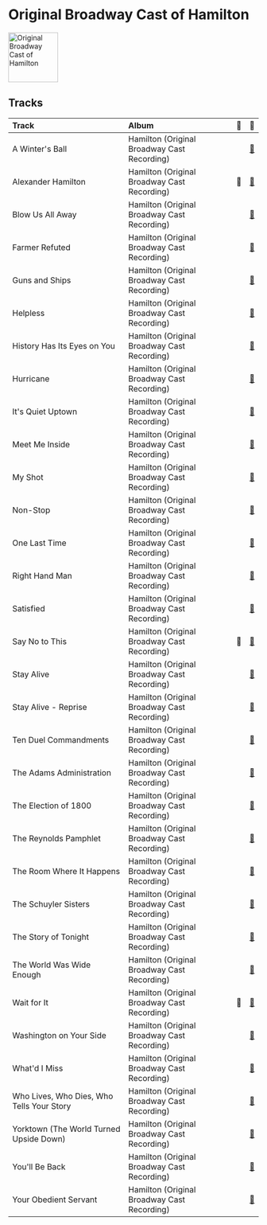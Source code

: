 
# Original Broadway Cast of Hamilton


<img src="https://i.scdn.co/image/ab67616d0000b2733743f2dba9dde74bf4338540" alt="Original Broadway Cast of Hamilton" width="100" />

## Tracks

| Track                                     | Album                                       | 💚   | 🔗                                                          |
|:------------------------------------------|:--------------------------------------------|:----|:-----------------------------------------------------------|
| A Winter's Ball                           | Hamilton (Original Broadway Cast Recording) |     | [🔗](https://open.spotify.com/track/2yBMVrq96wb9OHbMdBs0lF) |
| Alexander Hamilton                        | Hamilton (Original Broadway Cast Recording) | 💚   | [🔗](https://open.spotify.com/track/4TTV7EcfroSLWzXRY6gLv6) |
| Blow Us All Away                          | Hamilton (Original Broadway Cast Recording) |     | [🔗](https://open.spotify.com/track/6lsFGDo1IEEPFKh94c9kFe) |
| Farmer Refuted                            | Hamilton (Original Broadway Cast Recording) |     | [🔗](https://open.spotify.com/track/2G9lekfCh83S0lt2yfffBz) |
| Guns and Ships                            | Hamilton (Original Broadway Cast Recording) |     | [🔗](https://open.spotify.com/track/7m9XR7FquXLP1FewdAcNS9) |
| Helpless                                  | Hamilton (Original Broadway Cast Recording) |     | [🔗](https://open.spotify.com/track/54Sc7mZQ1RM03STpk4SfaA) |
| History Has Its Eyes on You               | Hamilton (Original Broadway Cast Recording) |     | [🔗](https://open.spotify.com/track/1mGO8rwCE9zk7H06OxcU5m) |
| Hurricane                                 | Hamilton (Original Broadway Cast Recording) |     | [🔗](https://open.spotify.com/track/16sNPUamj4vnA7uQLozRpU) |
| It's Quiet Uptown                         | Hamilton (Original Broadway Cast Recording) |     | [🔗](https://open.spotify.com/track/40LYL1Z6xgCn5cBybo5K0D) |
| Meet Me Inside                            | Hamilton (Original Broadway Cast Recording) |     | [🔗](https://open.spotify.com/track/6p7jXaTJdpzGWnOJoK2jYr) |
| My Shot                                   | Hamilton (Original Broadway Cast Recording) |     | [🔗](https://open.spotify.com/track/4cxvludVmQxryrnx1m9FqL) |
| Non-Stop                                  | Hamilton (Original Broadway Cast Recording) |     | [🔗](https://open.spotify.com/track/7qfoq1JFKBUEIvhqOHzuqX) |
| One Last Time                             | Hamilton (Original Broadway Cast Recording) |     | [🔗](https://open.spotify.com/track/0Iys022UwQ8xBfxE1g4nWZ) |
| Right Hand Man                            | Hamilton (Original Broadway Cast Recording) |     | [🔗](https://open.spotify.com/track/3nJYcY9yvKP8Oi2Ml8brXt) |
| Satisfied                                 | Hamilton (Original Broadway Cast Recording) |     | [🔗](https://open.spotify.com/track/3dP0pLbg9OfVwssDjp9aT0) |
| Say No to This                            | Hamilton (Original Broadway Cast Recording) | 💚   | [🔗](https://open.spotify.com/track/3s9itRgJYcKhem01P17865) |
| Stay Alive                                | Hamilton (Original Broadway Cast Recording) |     | [🔗](https://open.spotify.com/track/27MB0qHaYAZiTlwg25js1Y) |
| Stay Alive - Reprise                      | Hamilton (Original Broadway Cast Recording) |     | [🔗](https://open.spotify.com/track/2ydKgIVZAQXeYLWtxU8DFS) |
| Ten Duel Commandments                     | Hamilton (Original Broadway Cast Recording) |     | [🔗](https://open.spotify.com/track/3lXyAQ0kekAvY5LodpWmUs) |
| The Adams Administration                  | Hamilton (Original Broadway Cast Recording) |     | [🔗](https://open.spotify.com/track/68Ijc4fPmT3P5BN6Vrl2s2) |
| The Election of 1800                      | Hamilton (Original Broadway Cast Recording) |     | [🔗](https://open.spotify.com/track/0LpHC9mhPAQC98IjXZIrif) |
| The Reynolds Pamphlet                     | Hamilton (Original Broadway Cast Recording) |     | [🔗](https://open.spotify.com/track/7D1Lf7N7AtCuEq5PGJtIPz) |
| The Room Where It Happens                 | Hamilton (Original Broadway Cast Recording) |     | [🔗](https://open.spotify.com/track/2TK2KSrzXD6W01qjXVjNGh) |
| The Schuyler Sisters                      | Hamilton (Original Broadway Cast Recording) |     | [🔗](https://open.spotify.com/track/71X7bPDljJHrmEGYCe7kQ8) |
| The Story of Tonight                      | Hamilton (Original Broadway Cast Recording) |     | [🔗](https://open.spotify.com/track/0NJWhm3hUwIZSy5s0TGJ8q) |
| The World Was Wide Enough                 | Hamilton (Original Broadway Cast Recording) |     | [🔗](https://open.spotify.com/track/0P09TBGSKiQwfUsEh1UafT) |
| Wait for It                               | Hamilton (Original Broadway Cast Recording) | 💚   | [🔗](https://open.spotify.com/track/7EqpEBPOohgk7NnKvBGFWo) |
| Washington on Your Side                   | Hamilton (Original Broadway Cast Recording) |     | [🔗](https://open.spotify.com/track/1WHNqqRWhJVZIdCScFKtl5) |
| What'd I Miss                             | Hamilton (Original Broadway Cast Recording) |     | [🔗](https://open.spotify.com/track/2W9u3whoCkQYOUbmnSrHi1) |
| Who Lives, Who Dies, Who Tells Your Story | Hamilton (Original Broadway Cast Recording) |     | [🔗](https://open.spotify.com/track/7EsSVPxaYoAZjQwhspJBs2) |
| Yorktown (The World Turned Upside Down)   | Hamilton (Original Broadway Cast Recording) |     | [🔗](https://open.spotify.com/track/733tju3KUeatsbjcTRQ04i) |
| You'll Be Back                            | Hamilton (Original Broadway Cast Recording) |     | [🔗](https://open.spotify.com/track/6OG1S805gIrH5nAQbEOPY3) |
| Your Obedient Servant                     | Hamilton (Original Broadway Cast Recording) |     | [🔗](https://open.spotify.com/track/6SHI6STEW51cQkAXBRpLNj) |